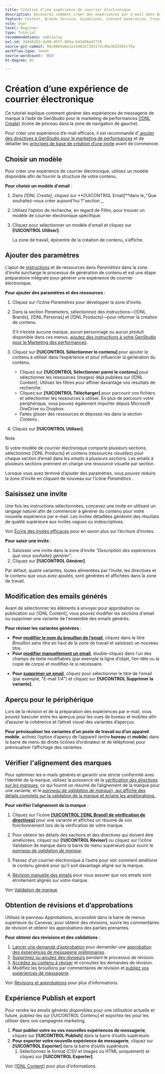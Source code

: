 ```yaml
---
title: Création d’une expérience de courrier électronique
description: Découvrez comment créer des expériences par e-mail dans Adobe GenStudio pour le marketing sur les performances.
feature: Content, Brands Service, Guidelines, Content Generation, Create, Experiences, Variant Generation
role: User
level: Beginner
type: Tutorial
recommendations: noDisplay
exl-id: 34446202-da98-45ff-869a-b43496a477f8
source-git-commit: 06c8884a8e1ac4d02b73931fdc4be3625565c70a
workflow-type: tm+mt
source-wordcount: '854'
ht-degree: 0%

---
```


# Création d’une expérience de courrier électronique

Ce tutoriel explique comment générer des expériences de messagerie de marque à l’aide de GenStudio pour le marketing de performances [[!DNL Create]](/help/user-guide/create/overview.md) (icône de pinceau dans la zone de navigation de gauche).

Pour créer une expérience d’e-mail efficace, il est recommandé d’[ ajouter des directives à GenStudio pour le marketing de performances](/help/user-guide/guidelines/add-guidelines.md) et de détailler les [ principes de base de création d’une invite](/help/user-guide/effective-prompts.md) avant de commencer.

## Choisir un modèle

Pour créer une expérience de courrier électronique, utilisez un modèle disponible afin de fournir la structure de votre contenu.

**Pour choisir un modèle d&#39;email** :

1. Dans _[!DNL Create]_, cliquez sur **[!UICONTROL Email]**dans le_&quot;Que souhaitez-vous créer aujourd&#39;hui ?&quot;section _.
1. Utilisez l’option de recherche, en regard de _Filtre_, pour trouver un modèle de courrier électronique spécifique.
1. Cliquez pour sélectionner un modèle d&#39;email et cliquez sur **[!UICONTROL Utiliser]**.

   La zone de travail, épicentre de la création de contenu, s’affiche.

## Ajouter des paramètres

L’ajout de [ instructions](/help/user-guide/guidelines/overview.md) et de ressources dans _Paramètres_ dans la zone d’invite surcharge le processus de génération de contenu et est une étape préparatoire intégrale pour générer une expérience de courrier électronique.

**Pour ajouter des paramètres et des ressources** :

1. Cliquez sur l’icône _Paramètres_ pour développer la zone d’invite.
1. Dans la section _Parameters_, sélectionnez des instructions—[!DNL Brands], [!DNL Personas] et [!DNL Products]—pour informer la création de contenu.

   S’il n’existe aucune marque, aucun personnage ou aucun produit disponible dans ces menus, [ ajoutez des instructions à votre GenStudio pour le Marketing des performances](/help/user-guide/guidelines/add-guidelines.md).

1. Cliquez sur **[!UICONTROL Sélectionner le contenu]** pour ajouter le contenu à utiliser dans l’expérience *et* pour influencer la génération du contenu.
   * Cliquez sur **[!UICONTROL Sélectionner parmi le contenu]** pour sélectionner les ressources (images) déjà publiées sur [!DNL Content]. Utilisez les filtres pour affiner davantage vos résultats de recherche.
   * Cliquez sur **[!UICONTROL Télécharger]** pour parcourir vos fichiers et sélectionner les ressources à utiliser. En plus de parcourir votre périphérique, vous pouvez également importer depuis Microsoft OneDrive ou Dropbox.
   * Faites glisser des ressources et déposez-les dans la section _Contenu_ .
1. Cliquez sur **[!UICONTROL Utiliser]**.

>[!NOTE]
>
>Si votre modèle de courrier électronique comporte plusieurs sections, sélectionnez [!DNL Products] et contenu (ressources visuelles) pour chaque section d’email dans les _emails à plusieurs sections_. Les emails à plusieurs sections prennent en charge une ressource visuelle par section.

Lorsque vous avez terminé d’ajouter des paramètres, vous pouvez réduire la zone d’invite en cliquant de nouveau sur l’icône _Paramètres_ .

## Saisissez une invite

Une fois les instructions sélectionnées, concevez une invite en utilisant un langage naturel afin de commencer à générer du contenu pour votre nouvelle expérience par e-mail. Les invites détaillées génèrent des résultats de qualité supérieure aux invites vagues ou indescriptives.

Voir [Écrire des invites efficaces](/help/user-guide/effective-prompts.md) pour en savoir plus sur l’écriture d’invites.

**Pour saisir une invite** :

1. Saisissez une invite dans la zone d’invite _&quot;Description des expériences que vous souhaitez générer&quot;_.
1. Cliquez sur **[!UICONTROL Générer]**.

Par défaut, quatre variantes, toutes alimentées par l’invite, les directives et le contenu que vous avez ajoutés, sont générées et affichées dans la zone de travail.

## Modification des emails générés

Avant de sélectionner les éléments à envoyer pour approbation ou publication sur [!DNL Content], vous pouvez modifier les sections d&#39;email ou supprimer une variante de l&#39;ensemble des emails générés.

**Pour réviser les variantes générées** :

* **Pour [modifier le nom du brouillon de l’email](/help/user-guide/create/manage-variants.md#change-draft-name)**, cliquez dans le titre _Brouillon sans titre_ en haut de la zone de travail et saisissez un nouveau titre.
* **Pour [modifier manuellement un email](/help/user-guide/create/manage-variants.md#manually-edit-text)**, double-cliquez dans l’un des champs de texte modifiables (par exemple la ligne d’objet, l’en-tête ou la copie de corps) et modifiez-le si nécessaire.
<!-- * **To [regenerate a section of a variant](/help/user-guide/create/manage-variants.md#re-generate-sections)**, click an editable text field and use the _[!UICONTROL Suggested edits]_ options or enter a new prompt and click **[!UICONTROL Generate]**. -->
* **Pour [supprimer un email](/help/user-guide/create/manage-variants.md#delete-variant)**, cliquez pour sélectionner le titre de l&#39;email (par exemple, &quot;E-mail 1/4&quot;) et cliquez sur **[!UICONTROL Supprimer la variante]**.

## Aperçu pour le périphérique

Lors de la révision et de la préparation des expériences par e-mail, vous pouvez basculer entre les aperçus pour les vues de bureau et mobiles afin d’assurer la cohérence et l’attrait visuel des variantes d’aperçus.

**Pour prévisualiser les variantes d’un poste de travail ou d’un appareil mobile**, activez l’option d’aperçu de l’appareil (entre **bureau** et **mobile**) dans la barre de menu de droite (icônes d’ordinateur et de téléphone) pour prévisualiser l’affichage des variantes.

## Vérifier l&#39;alignement des marques

Pour optimiser les e-mails générés et garantir une stricte conformité avec l’identité de la marque, utilisez la puissance de la [_vérification des directives sur les marques_](/help/user-guide/guidelines/brand-validation.md#brand-guidelines-check), ce qui fournit un résumé de l’alignement de la marque pour une variante, et le [_panneau de validation de marque_}, qui affiche des détails complets sur la validation de la marque et éclaire les améliorations.](/help/user-guide/guidelines/brand-validation.md#brand-validation-panel)

**Pour vérifier l’alignement de la marque** :

1. Cliquez sur l’icône [**[!UICONTROL [!DNL Brand] de vérification de directives]**](/help/user-guide/guidelines/brand-validation.md#brand-guidelines-check) pour une variante et affichez un résumé de son fonctionnement lors de la vérification de votre marque.
1. Pour obtenir les détails des sections et des directives qui doivent être améliorées, cliquez sur **[!UICONTROL Réviser]** _ou_ cliquez sur l’icône Validation de marque dans la barre de menu supérieure pour ouvrir le [_panneau de validation de marque_](/help/user-guide/guidelines/brand-validation.md#brand-validation-panel).

1. Passez d’un courrier électronique à l’autre pour voir comment améliorer le contenu généré pour qu’il soit davantage aligné sur la marque.
1. [Révision manuelle des emails](#revise-generated-emails) pour vous assurer que vos emails sont étroitement alignés sur votre marque.

Voir [Validation de marque](/help/user-guide/guidelines/brand-validation.md).

## Obtention de révisions et d’approbations

Utilisez le panneau Approbations, accessible dans la barre de menus supérieure du Canevas, pour obtenir des révisions, suivre les commentaires de révision et obtenir les approbations des parties prenantes.

**Pour obtenir des révisions et des validations** :

1. [Lancer une demande d’approbation](/help/user-guide/approvals/request-review.md) pour demander une [approbation des expériences de messagerie préliminaires](/help/user-guide/approvals/approve-content.md).
1. [Supprimez ou ajoutez des réviseurs](/help/user-guide/approvals/review-and-edit.md#manage-approvals) pendant le processus de révision.
1. [Accédez au contenu à réviser](/help/user-guide/approvals/review-and-edit.md#access-content-for-review) et consultez les demandes de révision.
1. Modifiez les brouillons par commentaires de révision et [publiez vos expériences de messagerie](#publish-and-export-experience).

Voir [Révisions et approbations](/help/user-guide/approvals/overview.md) pour plus d’informations.

## Expérience Publish et export

Pour rendre les emails générés disponibles pour une utilisation actuelle et future, publiez-les sur [!UICONTROL Contenu] et exportez-les pour les utiliser dans vos campagnes marketing.

1. **Pour publier votre ou vos nouvelles expériences de messagerie**, cliquez sur **[!UICONTROL Publish]** dans la barre d’outils supérieure.
1. **Pour exporter votre nouvelle expérience de messagerie**, cliquez sur **[!UICONTROL Exporter]** dans la barre d’outils supérieure.
   1. Sélectionnez le format (CSV et images ou HTML uniquement) et cliquez sur **[!UICONTROL Exporter]**.

Voir [[!DNL Content]](/help/user-guide/content/overview.md#search-and-find-approved-content) pour plus d’informations.
